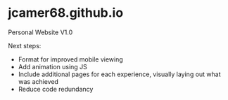 # jcamer68.github.io
Personal Website V1.0

Next steps:
- Format for improved mobile viewing
- Add animation using JS
- Include additional pages for each experience, visually laying out what was achieved
- Reduce code redundancy
